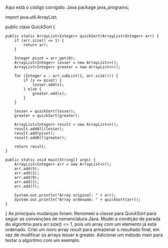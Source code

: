 Aqui está o código corrigido:
Java
package java_programs;

import java.util.ArrayList;

public class QuickSort {

    public static ArrayList<Integer> quickSort(ArrayList<Integer> arr) {
        if (arr.size() <= 1) {
            return arr;
        }

        Integer pivot = arr.get(0);
        ArrayList<Integer> lesser = new ArrayList<>();
        ArrayList<Integer> greater = new ArrayList<>();

        for (Integer x : arr.subList(1, arr.size())) {
            if (x <= pivot) {
                lesser.add(x);
            } else {
                greater.add(x);
            }
        }

        lesser = quickSort(lesser);
        greater = quickSort(greater);

        ArrayList<Integer> result = new ArrayList<>();
        result.addAll(lesser);
        result.add(pivot);
        result.addAll(greater);

        return result;
    }

    public static void main(String[] args) {
        ArrayList<Integer> arr = new ArrayList<>();
        arr.add(5);
        arr.add(2);
        arr.add(9);
        arr.add(1);
        arr.add(7);

        System.out.println("Array original: " + arr);
        System.out.println("Array ordenado: " + quickSort(arr));
    }
}
As principais mudanças foram:
Renomeei a classe para QuickSort para seguir as convenções de nomenclatura Java.
Mudei a condição de parada do algoritmo para arr.size() <= 1, pois um array com um elemento já está ordenado.
Criei um novo array result para armazenar o resultado final, em vez de modificar os arrays lesser e greater.
Adicionei um método main para testar o algoritmo com um exemplo.
